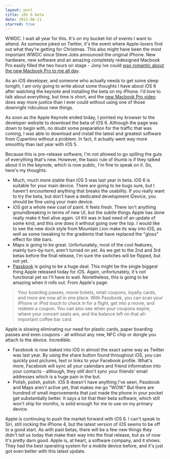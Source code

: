 ```yaml
---
layout: post
title: iOS 6 beta
date: 2012-06-11
starred: true
---
```


WWDC. I wait all year for this. It's on my bucket list of events I want to attend. As someone joked on Twitter, it's the event where Apple-lovers find out what they're getting for Christmas. This also might have been the most important WWDC since Steve Jobs announced the original iPhone. New hardware, new software and an amazing completely redesigned Macbook Pro easily filled the two hours on stage - Jony Ive could [wax romantic about the new Macbook Pro to me all day](http://twitter.com/kyledreger/status/212237130016104448).

As an iOS developer, and someone who actually needs to get some sleep tonight, I am only going to write about some thoughts I have about iOS 6 after watching the keynote and installing the beta on my iPhone. I'd love to talk about everything, but time is short, and the [new Macbook Pro video](http://www.apple.com/macbook-pro/#macbookpro) does way more justice than I ever could without using one of those downright ridiculous new things. 

As soon as the Apple Keynote ended today, I pointed my browser to the developer website to download the beta of iOS 6. Although the page was down to begin with, no doubt some preparation for the traffic that was coming, I was able to download and install the latest and greatest software from Cupertino without a problem. In fact, it actually went way more smoothly than last year with iOS 5. 

Because this is pre-release software, I'm not allowed to go spilling the guts of everything that's new. However, the basic rule of thumb is if they talked about it in the keynote, which is now public, I'm fine to speak on it. So, here's my thoughts:

*   Much, much more stable than iOS 5 was last year in beta. iOS 6 is suitable for your main device. There are going to be bugs sure, but I haven't encountered anything that breaks the usability. If you really want to try the beta, but don't have a dedicated development iDevice, you should be fine using your main device.
* iOS got a whole new coat of paint. It feels fresh. There isn't anything groundbreaking in terms of new UI, but the subtle things Apple has done really make it feel alive again. UI Kit was in bad need of an update of some kind, and this one does it without going over the top. I would like to see the new dock style from Mountain Lion make its way into iOS, as well as some tweaking to the gradients that have replaced the "gloss" effect for title bars.
* Maps is going to be great. Unfortunately, most of the cool features, mainly turn-by-turn, aren't turned on yet. As we get to the 2nd and 3rd betas before the final release, I'm sure the switches will be flipped, but not yet.
* [Passbook](http://www.apple.com/ios/ios6/#passbook) is going to be a huge deal. This might be the single biggest thing Apple released today for iOS. Again, unfortunately, it's not functional yet so I'll have to wait. Nonetheless, this is going to be amazing when it rolls out. From Apple's page:

> Your boarding passes, movie tickets, retail coupons, loyalty cards, and more are now all in one place. With Passbook, you can scan your iPhone or iPod touch to check in for a flight, get into a movie, and redeem a coupon. You can also see when your coupons expire, where your concert seats are, and the balance left on that all-important coffee bar card.

Apple is slowing eliminating our need for plastic cards, paper boarding passes and even coupons - all without any new, NFC chip or dongle you attach to the device. Incredible. 

*   Facebook is now baked into iOS in almost the exact same way as Twitter was last year. By using the share button found throughout iOS, you can quickly post pictures, text or links to your Facebook profile. What's more, Facebook will sync all your calendars and friend information into your contacts - although, they _still_ don't sync your friends' email addresses which is a huge pain in the but.
* Polish, polish, polish. iOS 6 doesn't have anything I've seen, Passbook and Maps aren't active yet, that makes me go "WOW." But there are hundred of small improvements that just made the phone in your pocket get substantially better. It says a lot that their beta software, which still won't ship for months, is solid enough for me to use on my primary device.

Apple is continuing to push the market forward with iOS 6. I can't speak to Siri, still rocking the iPhone 4, but the latest version of iOS seems to be off to a good start. As with past betas, there will be a few new things they didn't tell us today that make their way into the final release, but as of now it's pretty darn good. Apple is, at heart, a software company, and it shows. They had the best operating system for a mobile device before, and it's just got even better with this latest update. 